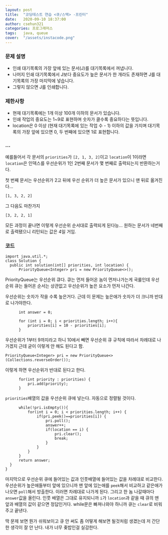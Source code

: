 ```yaml
---
layout: post
title:  "코딩테스트 연습 <큐/스택> -프린터"
date:   2020-09-10 18:37:00
author: csehun321
categories: 프로그래머스
tags:	java, queue
cover:  "/assets/instacode.png"
---
```

### 문제 설명

- 인쇄 대기목록의 가장 앞에 있는 문서(J)를 대기목록에서 꺼냅니다.
- 나머지 인쇄 대기목록에서 J보다 중요도가 높은 문서가 한 개라도 존재하면 J를 대기목록의 가장 마지막에 넣습니다.
- 그렇지 않으면 J를 인쇄합니다.

### 제한사항
- 현재 대기목록에는 1개 이상 100개 이하의 문서가 있습니다.
- 인쇄 작업의 중요도는 1~9로 표현하며 숫자가 클수록 중요하다는 뜻입니다.
- location은 0 이상 (현재 대기목록에 있는 작업 수 - 1) 이하의 값을 가지며 대기목록의 가장 앞에 있으면 0, 두 번째에 있으면 1로 표현합니다.

### ...
 예를들어서 각 문서의 `priorities`가 `[2, 1, 3, 2]`이고 `location`이 1이라면
 `location`은 인덱스를 우선순위가 1인 2번째 문서가 몇 번째로 출력되는지 반환하는거다.

 첫 번째 문서는 우선순위가 2고 뒤에 우선 순위가 더 높은 문서가 있으니 맨 뒤로 옮겨진다...

 `[1, 3, 2, 2]`

 그 다음도 마찬가지

 `[3, 2, 2, 1]`

 모든 과정이 끝나면 이렇게 우선순위 순서대로 출력되게 된다능...
 원하는 문서가 네번째로 출력됐으니 리턴되는 값은 4일 거임.

### 코드

    import java.util.*;
    class Solution {
      public int solution(int[] priorities, int location) {
          PriorityQueue<Integer> pri = new PriorityQueue<>();

PriorityQueue는 우선순위 큐다.
큐는 먼저 들어온 놈이 먼저나가는게 국룰인데 우선순위 큐는 들어온 순서는 상관없고
우선순위가 높은 요소가 먼저 나간다.

우선순위는 숫자가 작을 수록 높은거다. 근데 이 문제는 높은애가 숫자가 더 크니까 반대로 나가야한다.

          int answer = 0;

          for (int i = 0; i < priorities.length; i++){
              priorities[i] = 10 - priorities[i];
          }

우선순위가 1부터 9까지라고 하니 10에서 빼면 우선순위 큐 규칙에 따라서 차례대로 나가겠지
근데 굳이 이렇게 안 해도 된다고 함.

    PriorityQueue<Integer> pri = new PriorityQueue<>(Collections.reverseOrder());

이렇게 하면 우선순위가 반대로 된다고 한다.

          for(int priority : priorities) {
              pri.add(priority);
          }

`priorities`배열의 값을 우선순위 큐에 넣는다. 자동으로 정렬될 것이다.

          while(!pri.isEmpty()){
              for(int i = 0; i < priorities.length; i++) {
                  if(pri.peek()==priorities[i]) {
                      pri.poll();
                      answer++;
                      if(location == i) {
                          pri.clear();
                          break;
                      }
                  }
              }
          }
          return answer;
      }
    }

마지막으로 우선순위 큐에 들어있는 값과 인풋배열에 들어있는 값을 차례대로 비교한다.
우선순위가 높은애들부터 앞에 있으니까 맨 앞에 있는애를 `peek`해서 비교하고 같은애가 나오면 `poll`해서 방출한다.
이러면 차례대로 나가게 된다. 그리고 한 놈 나갈때마다 `answer`값을 올린다.
인풋 배열은 그대로 유지되니까 `i`가 `location`과 같을 때 큐의 맨 앞과 배열의 값이 같으면 정답인거다.
while문은 빠져나와야 하니까 큐는 `clear`로 비워주고 끝낸다.

딱 문제 보면 뭔가 쉬워보이고 큐 안 써도 좀 어떻게 해보면 될것처럼 생겼는데 저 간단한 생각이 잘 안 난다. 내가 너무 좆밥인걸 실감한다.
